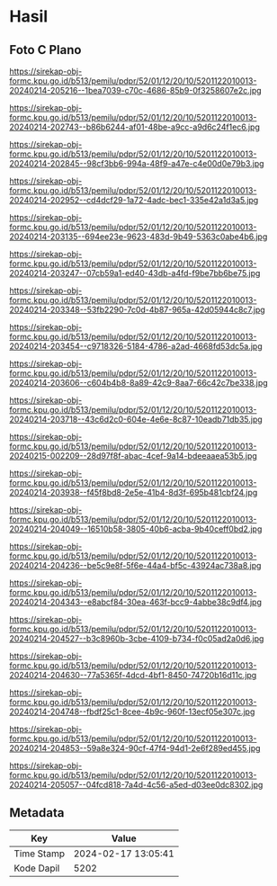 # Hasil

## Foto C Plano

https://sirekap-obj-formc.kpu.go.id/b513/pemilu/pdpr/52/01/12/20/10/5201122010013-20240214-205216--1bea7039-c70c-4686-85b9-0f3258607e2c.jpg

https://sirekap-obj-formc.kpu.go.id/b513/pemilu/pdpr/52/01/12/20/10/5201122010013-20240214-202743--b86b6244-af01-48be-a9cc-a9d6c24f1ec6.jpg

https://sirekap-obj-formc.kpu.go.id/b513/pemilu/pdpr/52/01/12/20/10/5201122010013-20240214-202845--98cf3bb6-994a-48f9-a47e-c4e00d0e79b3.jpg

https://sirekap-obj-formc.kpu.go.id/b513/pemilu/pdpr/52/01/12/20/10/5201122010013-20240214-202952--cd4dcf29-1a72-4adc-bec1-335e42a1d3a5.jpg

https://sirekap-obj-formc.kpu.go.id/b513/pemilu/pdpr/52/01/12/20/10/5201122010013-20240214-203135--694ee23e-9623-483d-9b49-5363c0abe4b6.jpg

https://sirekap-obj-formc.kpu.go.id/b513/pemilu/pdpr/52/01/12/20/10/5201122010013-20240214-203247--07cb59a1-ed40-43db-a4fd-f9be7bb6be75.jpg

https://sirekap-obj-formc.kpu.go.id/b513/pemilu/pdpr/52/01/12/20/10/5201122010013-20240214-203348--53fb2290-7c0d-4b87-965a-42d05944c8c7.jpg

https://sirekap-obj-formc.kpu.go.id/b513/pemilu/pdpr/52/01/12/20/10/5201122010013-20240214-203454--c9718326-5184-4786-a2ad-4668fd53dc5a.jpg

https://sirekap-obj-formc.kpu.go.id/b513/pemilu/pdpr/52/01/12/20/10/5201122010013-20240214-203606--c604b4b8-8a89-42c9-8aa7-66c42c7be338.jpg

https://sirekap-obj-formc.kpu.go.id/b513/pemilu/pdpr/52/01/12/20/10/5201122010013-20240214-203718--43c6d2c0-604e-4e6e-8c87-10eadb71db35.jpg

https://sirekap-obj-formc.kpu.go.id/b513/pemilu/pdpr/52/01/12/20/10/5201122010013-20240215-002209--28d97f8f-abac-4cef-9a14-bdeeaaea53b5.jpg

https://sirekap-obj-formc.kpu.go.id/b513/pemilu/pdpr/52/01/12/20/10/5201122010013-20240214-203938--f45f8bd8-2e5e-41b4-8d3f-695b481cbf24.jpg

https://sirekap-obj-formc.kpu.go.id/b513/pemilu/pdpr/52/01/12/20/10/5201122010013-20240214-204049--16510b58-3805-40b6-acba-9b40ceff0bd2.jpg

https://sirekap-obj-formc.kpu.go.id/b513/pemilu/pdpr/52/01/12/20/10/5201122010013-20240214-204236--be5c9e8f-5f6e-44a4-bf5c-43924ac738a8.jpg

https://sirekap-obj-formc.kpu.go.id/b513/pemilu/pdpr/52/01/12/20/10/5201122010013-20240214-204343--e8abcf84-30ea-463f-bcc9-4abbe38c9df4.jpg

https://sirekap-obj-formc.kpu.go.id/b513/pemilu/pdpr/52/01/12/20/10/5201122010013-20240214-204527--b3c8960b-3cbe-4109-b734-f0c05ad2a0d6.jpg

https://sirekap-obj-formc.kpu.go.id/b513/pemilu/pdpr/52/01/12/20/10/5201122010013-20240214-204630--77a5365f-4dcd-4bf1-8450-74720b16d11c.jpg

https://sirekap-obj-formc.kpu.go.id/b513/pemilu/pdpr/52/01/12/20/10/5201122010013-20240214-204748--fbdf25c1-8cee-4b9c-960f-13ecf05e307c.jpg

https://sirekap-obj-formc.kpu.go.id/b513/pemilu/pdpr/52/01/12/20/10/5201122010013-20240214-204853--59a8e324-90cf-47f4-94d1-2e6f289ed455.jpg

https://sirekap-obj-formc.kpu.go.id/b513/pemilu/pdpr/52/01/12/20/10/5201122010013-20240214-205057--04fcd818-7a4d-4c56-a5ed-d03ee0dc8302.jpg


## Metadata

| Key        | Value               |
| ---------- | ------------------- |
| Time Stamp | 2024-02-17 13:05:41 |
| Kode Dapil | 5202                |



